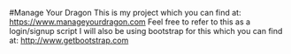 #Manage Your Dragon
This is my project which you can find at:
https://www.manageyourdragon.com
Feel free to refer to this as a login/signup script
I will also be using bootstrap for this which you can find at:
http://www.getbootstrap.com